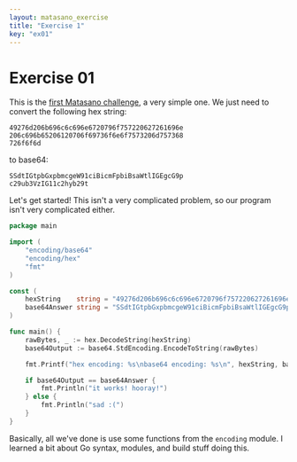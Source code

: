 ```yaml
---
layout: matasano_exercise
title: "Exercise 1"
key: "ex01"
---
```


# Exercise 01

This is the [first Matasano challenge](http://cryptopals.com/sets/1/challenges/1/),
a very simple one. We just need to convert the following hex string:

```
49276d206b696c6c696e6720796f757220627261696e
206c696b65206120706f69736f6e6f7573206d757368
726f6f6d
```

to base64:

```
SSdtIGtpbGxpbmcgeW91ciBicmFpbiBsaWtlIGEgcG9p
c29ub3VzIG11c2hyb29t
```

Let's get started! This isn't a very complicated problem, so our
program isn't very complicated either.

```go
package main

import (
	"encoding/base64"
	"encoding/hex"
	"fmt"
)

const (
	hexString    string = "49276d206b696c6c696e6720796f757220627261696e206c696b65206120706f69736f6e6f7573206d757368726f6f6d"
	base64Answer string = "SSdtIGtpbGxpbmcgeW91ciBicmFpbiBsaWtlIGEgcG9pc29ub3VzIG11c2hyb29t"
)

func main() {
	rawBytes, _ := hex.DecodeString(hexString)
	base64Output := base64.StdEncoding.EncodeToString(rawBytes)

	fmt.Printf("hex encoding: %s\nbase64 encoding: %s\n", hexString, base64Output)

	if base64Output == base64Answer {
		fmt.Println("it works! hooray!")
	} else {
		fmt.Println("sad :(")
	}
}
```


Basically, all we've done is use some functions from the `encoding` module.
I learned a bit about Go syntax, modules, and build stuff doing this.
